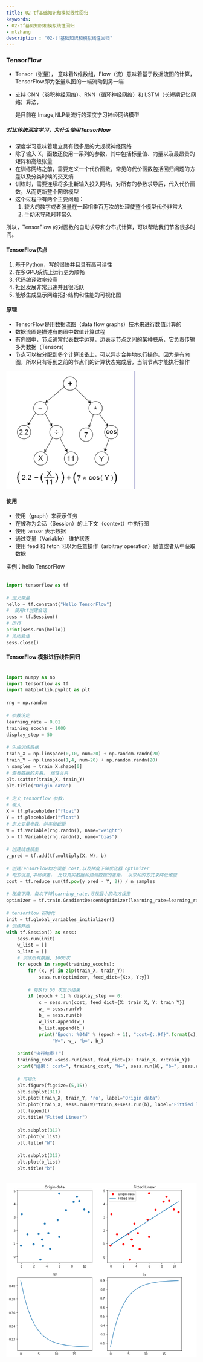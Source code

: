 ```yaml
---
title: 02-tf基础知识和模拟线性回归
keywords:
- 02-tf基础知识和模拟线性回归
- mlzhang
description : "02-tf基础知识和模拟线性回归"
---
```

### TensorFlow

- Tensor（张量）， 意味着N维数组，Flow（流）意味着基于数据流图的计算，TensorFlow即为张量从图的一端流动到另一端

- 支持 CNN（卷积神经网络）、RNN（循环神经网络）和 LSTM（长短期记忆网络）算法，

  是目前在 Image,NLP最流行的深度学习神经网络模型



##### 对比传统深度学习，为什么使用TensorFlow

- 深度学习意味着建立具有很多层的大规模神经网络
- 除了输入 X，函数还使用一系列的参数，其中包括标量值、向量以及最昂贵的矩阵和高级张量
- 在训练网络之前，需要定义一个代价函数，常见的代价函数包括回归问题的方差以及分类时候的交叉熵
- 训练时，需要连续将多批新输入投入网络，对所有的参数求导后，代入代价函数，从而更新整个网络模型
- 这个过程中有两个主要问题：
  1. 较大的数字或者张量在一起相乘百万次的处理使整个模型代价非常大
  2. 手动求导耗时非常久

所以，TensorFlow 的对函数的自动求导和分布式计算，可以帮助我们节省很多时间。



#### TensorFlow优点

1. 基于Python，写的很快并且具有高可读性
2. 在多GPU系统上运行更为顺畅
3. 代码编译效率较高
4. 社区发展非常迅速并且很活跃
5. 能够生成显示网络拓扑结构和性能的可视化图



#### 原理

- TensorFlow是用数据流图（data flow graphs）技术来进行数值计算的
- 数据流图是描述有向图中数值计算过程
- 有向图中，节点通常代表数学运算，边表示节点之间的某种联系，它负责传输多为数据（Tensors）
- 节点可以被分配到多个计算设备上，可以异步合并地执行操作。因为是有向图，所以只有等到之前的节点们的计算状态完成后，当前节点才能执行操作

![1532137085205](/assets/1532137085205.png)

#### 使用

- 使用（graph）来表示任务
- 在被称为会话（Session）的上下文（context）中执行图
- 使用 tensor 表示数据
- 通过变量（Variable） 维护状态
- 使用 feed 和 fetch 可以为任意操作（arbitray operation）赋值或者从中获取数据



实例：hello TensorFlow

```python

import tensorflow as tf

# 定义常量
hello = tf.constant("Hello TensorFlow")
#  使用tf创建会话
sess = tf.Session()
# 运行
print(sess.run(hello))
# 关闭会话
sess.close()

```



#### TensorFlow 模拟进行线性回归

```python

import numpy as np 
import tensorflow as tf
import matplotlib.pyplot as plt

rng = np.random

# 参数设定
learning_rate = 0.01
training_ecochs = 1000
display_step = 50

# 生成训练数据
train_X = np.linspace(0,10, num=20) + np.random.randn(20)
train_Y = np.linspace(1,4, num=20) + np.random.randn(20)
n_samples = train_X.shape[0]
# 查看数据的关系， 线性关系
plt.scatter(train_X, train_Y)
plt.title("Origin data")

# 定义 tensorflow 参数， 
# 输入
X = tf.placeholder("float")
Y = tf.placeholder("float")
# 定义变量参数，斜率和截距
W = tf.Variable(rng.randn(), name="weight")
b = tf.Variable(rng.randn(), name="bias")

# 创建线性模型
y_pred = tf.add(tf.multiply(X, W), b)

# 创建TensorFlow均方误差 cost,以及梯度下降优化器 optimizer
# 均方误差,平局误差， 比较真实数据和预测数据的差距， 以求和的方式来降低维度
cost = tf.reduce_sum(tf.pow(y_pred - Y, 2)) / n_samples

# 梯度下降，每次下降learning_rate,寻找最小的均方误差
optimizer = tf.train.GradientDescentOptimizer(learning_rate=learning_rate).minimize(cost)

# tensorflow 初始化
init = tf.global_variables_initializer()
# 训练开始
with tf.Session() as sess:
    sess.run(init)
    w_list = []
    b_list = []
    # 训练所有数据, 1000次
    for epoch in range(training_ecochs):
        for (x, y) in zip(train_X, train_Y):
            sess.run(optimizer, feed_dict={X:x, Y:y})
            
        # 每执行 50 次显示结果
        if (epoch + 1) % display_step == 0:
            c = sess.run(cost, feed_dict={X: train_X, Y: train_Y})
            w_ = sess.run(W)
            b_ = sess.run(b)
            w_list.append(w_)
            b_list.append(b_)
            print("Epoch: %04d" % (epoch + 1), "cost={:.9f}".format(c),
                 "W=", w_, "b=", b_)
    
    print("执行结束！")
    training_cost =sess.run(cost, feed_dict={X: train_X, Y:train_Y})
    print("结果： cost=", training_cost, "W=", sess.run(W), "b=", sess.run(b), '\n')
    
    # 可视化
    plt.figure(figsize=(5,15))
    plt.subplot(311)
    plt.plot(train_X, train_Y, 'ro', label="Origin data")
    plt.plot(train_X, sess.run(W)*train_X+sess.run(b), label="Fittied line")
    plt.legend()
    plt.title("Fitted Linear")
    
    plt.subplot(312)
    plt.plot(w_list)
    plt.title("W")
    
    plt.subplot(313)
    plt.plot(b_list)
    plt.title("b")
    
```

![1532147857932](/assets/1532147857932.png)